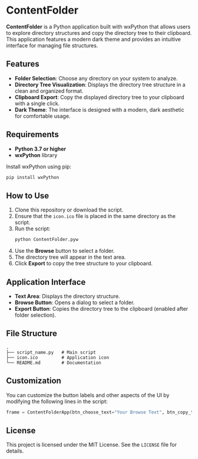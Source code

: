 # ContentFolder

**ContentFolder** is a Python application built with wxPython that allows users to explore directory structures and copy the directory tree to their clipboard. This application features a modern dark theme and provides an intuitive interface for managing file structures.

## Features

- **Folder Selection**: Choose any directory on your system to analyze.
- **Directory Tree Visualization**: Displays the directory tree structure in a clean and organized format.
- **Clipboard Export**: Copy the displayed directory tree to your clipboard with a single click.
- **Dark Theme**: The interface is designed with a modern, dark aesthetic for comfortable usage.

## Requirements

- **Python 3.7 or higher**
- **wxPython** library

Install wxPython using pip:
```bash
pip install wxPython
```

## How to Use

1. Clone this repository or download the script.
2. Ensure that the `icon.ico` file is placed in the same directory as the script.
3. Run the script:
   ```bash
   python ContentFolder.pyw
   ```
4. Use the **Browse** button to select a folder.
5. The directory tree will appear in the text area.
6. Click **Export** to copy the tree structure to your clipboard.

## Application Interface

- **Text Area**: Displays the directory structure.
- **Browse Button**: Opens a dialog to select a folder.
- **Export Button**: Copies the directory tree to the clipboard (enabled after folder selection).

## File Structure

```
.
├── script_name.py   # Main script
├── icon.ico         # Application icon
└── README.md        # Documentation
```


## Customization

You can customize the button labels and other aspects of the UI by modifying the following lines in the script:

```python
frame = ContentFolderApp(btn_choose_text="Your Browse Text", btn_copy_text="Your Export Text")
```

## License

This project is licensed under the MIT License. See the `LICENSE` file for details.
